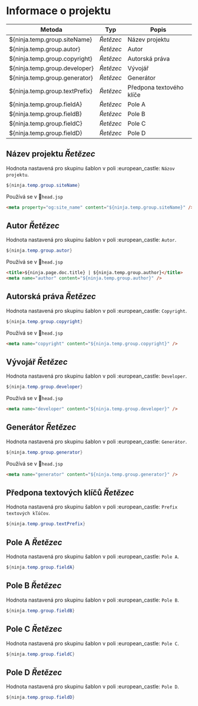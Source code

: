# Informace o projektu

| Metoda | Typ | Popis
| ------------------------------ | -------- | ----------------------- |
| ${ninja.temp.group.siteName}   | *Řetězec* | Název projektu |
| ${ninja.temp.group.autor}      | *Řetězec* | Autor |
| ${ninja.temp.group.copyright}  | *Řetězec* | Autorská práva |
| ${ninja.temp.group.developer}  | *Řetězec* | Vývojář |
| ${ninja.temp.group.generator}  | *Řetězec* | Generátor |
| ${ninja.temp.group.textPrefix} | *Řetězec* | Předpona textového klíče |
| ${ninja.temp.group.fieldA}     | *Řetězec* | Pole A |
| ${ninja.temp.group.fieldB}     | *Řetězec* | Pole B |
| ${ninja.temp.group.fieldC}     | *Řetězec* | Pole C |
| ${ninja.temp.group.fieldD}     | *Řetězec* | Pole D |

## Název projektu *Řetězec*

Hodnota nastavená pro skupinu šablon v poli :european\_castle: `Názov projektu`.

```java
${ninja.temp.group.siteName}
```

Používá se v :ghost:<code>head.jsp</code>

```html
<meta property="og:site_name" content="${ninja.temp.group.siteName}" />
```

## Autor *Řetězec*

Hodnota nastavená pro skupinu šablon v poli :european\_castle: `Autor`.

```java
${ninja.temp.group.autor}
```

Používá se v :ghost:<code>head.jsp</code>

```html
<title>${ninja.page.doc.title} | ${ninja.temp.group.author}</title>
<meta name="author" content="${ninja.temp.group.author}" />
```

## Autorská práva *Řetězec*

Hodnota nastavená pro skupinu šablon v poli :european\_castle: `Copyright`.

```java
${ninja.temp.group.copyright}
```

Používá se v :ghost:<code>head.jsp</code>

```html
<meta name="copyright" content="${ninja.temp.group.copyright}" />
```

## Vývojář *Řetězec*

Hodnota nastavená pro skupinu šablon v poli :european\_castle: `Developer`.

```java
${ninja.temp.group.developer}
```

Používá se v :ghost:<code>head.jsp</code>

```html
<meta name="developer" content="${ninja.temp.group.developer}" />
```

## Generátor *Řetězec*

Hodnota nastavená pro skupinu šablon v poli :european\_castle: `Generátor`.

```java
${ninja.temp.group.generator}
```

Používá se v :ghost:<code>head.jsp</code>

```html
<meta name="generator" content="${ninja.temp.group.generator}" />
```

## Předpona textových klíčů *Řetězec*

Hodnota nastavená pro skupinu šablon v poli :european\_castle: `Prefix textových kľúčov`.

```java
${ninja.temp.group.textPrefix}
```

## Pole A *Řetězec*

Hodnota nastavená pro skupinu šablon v poli :european\_castle: `Pole A`.

```java
${ninja.temp.group.fieldA}
```

## Pole B *Řetězec*

Hodnota nastavená pro skupinu šablon v poli :european\_castle: `Pole B`.

```java
${ninja.temp.group.fieldB}
```

## Pole C *Řetězec*

Hodnota nastavená pro skupinu šablon v poli :european\_castle: `Pole C`.

```java
${ninja.temp.group.fieldC}
```

## Pole D *Řetězec*

Hodnota nastavená pro skupinu šablon v poli :european\_castle: `Pole D`.

```java
${ninja.temp.group.fieldD}
```
